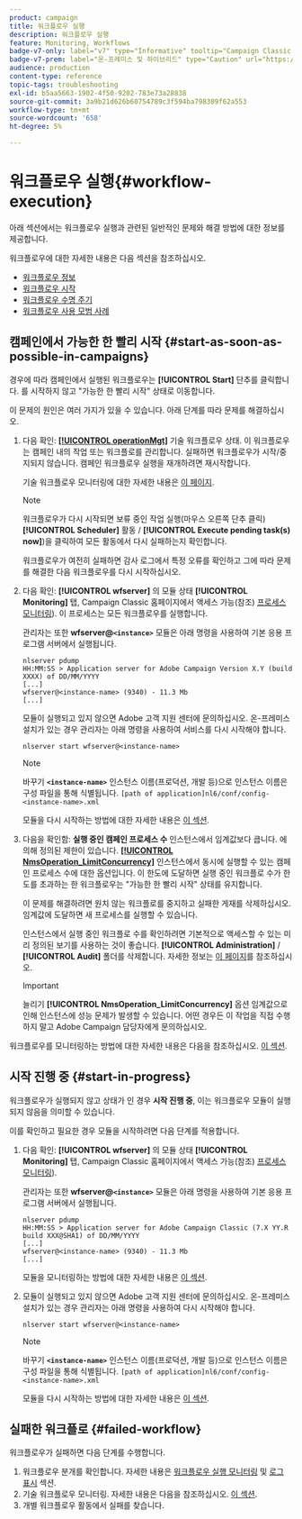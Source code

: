 ```yaml
---
product: campaign
title: 워크플로우 실행
description: 워크플로우 실행
feature: Monitoring, Workflows
badge-v7-only: label="v7" type="Informative" tooltip="Campaign Classic v7에만 적용됩니다."
badge-v7-prem: label="온-프레미스 및 하이브리드" type="Caution" url="https://experienceleague.adobe.com/docs/campaign-classic/using/installing-campaign-classic/architecture-and-hosting-models/hosting-models-lp/hosting-models.html?lang=ko" tooltip="온-프레미스 및 하이브리드 배포에만 적용"
audience: production
content-type: reference
topic-tags: troubleshooting
exl-id: b5aa5663-1902-4f50-9202-783e73a28838
source-git-commit: 3a9b21d626b60754789c3f594ba798309f62a553
workflow-type: tm+mt
source-wordcount: '658'
ht-degree: 5%

---
```


# 워크플로우 실행{#workflow-execution}



아래 섹션에서는 워크플로우 실행과 관련된 일반적인 문제와 해결 방법에 대한 정보를 제공합니다.

워크플로우에 대한 자세한 내용은 다음 섹션을 참조하십시오.

* [워크플로우 정보](../../workflow/using/about-workflows.md)
* [워크플로우 시작](../../workflow/using/starting-a-workflow.md)
* [워크플로우 수명 주기](../../workflow/using/workflow-life-cycle.md)
* [워크플로우 사용 모범 사례](../../workflow/using/workflow-best-practices.md)

## 캠페인에서 가능한 한 빨리 시작 {#start-as-soon-as-possible-in-campaigns}

경우에 따라 캠페인에서 실행된 워크플로우는 **[!UICONTROL Start]** 단추를 클릭합니다. 를 시작하지 않고 &quot;가능한 한 빨리 시작&quot; 상태로 이동합니다.

이 문제의 원인은 여러 가지가 있을 수 있습니다. 아래 단계를 따라 문제를 해결하십시오.

1. 다음 확인: [**[!UICONTROL operationMgt]**](../../workflow/using/about-technical-workflows.md) 기술 워크플로우 상태. 이 워크플로우는 캠페인 내의 작업 또는 워크플로를 관리합니다. 실패하면 워크플로우가 시작/중지되지 않습니다. 캠페인 워크플로우 실행을 재개하려면 재시작합니다.

   기술 워크플로우 모니터링에 대한 자세한 내용은 [이 페이지](../../workflow/using/monitoring-technical-workflows.md).

   >[!NOTE]
   >
   >워크플로우가 다시 시작되면 보류 중인 작업 실행(마우스 오른쪽 단추 클릭) **[!UICONTROL Scheduler]** 활동 / **[!UICONTROL Execute pending task(s) now]**)을 클릭하여 모든 활동에서 다시 실패하는지 확인합니다.

   워크플로우가 여전히 실패하면 감사 로그에서 특정 오류를 확인하고 그에 따라 문제를 해결한 다음 워크플로우를 다시 시작하십시오.

1. 다음 확인: **[!UICONTROL wfserver]** 의 모듈 상태 **[!UICONTROL Monitoring]** 탭, Campaign Classic 홈페이지에서 액세스 가능(참조) [프로세스 모니터링](../../production/using/monitoring-processes.md)). 이 프로세스는 모든 워크플로우를 실행합니다.

   관리자는 또한 **wfserver@`<instance>`** 모듈은 아래 명령을 사용하여 기본 응용 프로그램 서버에서 실행됩니다.

   ```
   nlserver pdump
   HH:MM:SS > Application server for Adobe Campaign Version X.Y (build XXXX) of DD/MM/YYYY
   [...]
   wfserver@<instance-name> (9340) - 11.3 Mb
   [...]
   ```

   모듈이 실행되고 있지 않으면 Adobe 고객 지원 센터에 문의하십시오. 온-프레미스 설치가 있는 경우 관리자는 아래 명령을 사용하여 서비스를 다시 시작해야 합니다.

   ```
   nlserver start wfserver@<instance-name>
   ```

   >[!NOTE]
   >
   >바꾸기 **`<instance-name>`** 인스턴스 이름(프로덕션, 개발 등)으로 인스턴스 이름은 구성 파일을 통해 식별됩니다.
   >`[path of application]nl6/conf/config-<instance-name>.xml`

   모듈을 다시 시작하는 방법에 대한 자세한 내용은 [이 섹션](../../production/using/usual-commands.md#module-launch-commands).

1. 다음을 확인함: **실행 중인 캠페인 프로세스 수** 인스턴스에서 임계값보다 큽니다. 에 의해 정의된 제한이 있습니다. [**[!UICONTROL NmsOperation_LimitConcurrency]**](../../installation/using/configuring-campaign-options.md#campaign-e-workflow-management) 인스턴스에서 동시에 실행할 수 있는 캠페인 프로세스 수에 대한 옵션입니다. 이 한도에 도달하면 실행 중인 워크플로 수가 한도를 초과하는 한 워크플로우는 &quot;가능한 한 빨리 시작&quot; 상태를 유지합니다.

   이 문제를 해결하려면 원치 않는 워크플로를 중지하고 실패한 게재를 삭제하십시오. 임계값에 도달하면 새 프로세스를 실행할 수 있습니다.

   인스턴스에서 실행 중인 워크플로 수를 확인하려면 기본적으로 액세스할 수 있는 미리 정의된 보기를 사용하는 것이 좋습니다. **[!UICONTROL Administration]** / **[!UICONTROL Audit]** 폴더를 삭제합니다. 자세한 정보는 [이 페이지](../../workflow/using/monitoring-workflow-execution.md#filtering-workflows-status)를 참조하십시오.

   >[!IMPORTANT]
   >
   >늘리기 **[!UICONTROL NmsOperation_LimitConcurrency]** 옵션 임계값으로 인해 인스턴스에 성능 문제가 발생할 수 있습니다. 어떤 경우든 이 작업을 직접 수행하지 말고 Adobe Campaign 담당자에게 문의하십시오.

워크플로우를 모니터링하는 방법에 대한 자세한 내용은 다음을 참조하십시오. [이 섹션](../../workflow/using/monitoring-workflow-execution.md).

## 시작 진행 중 {#start-in-progress}

워크플로우가 실행되지 않고 상태가 인 경우 **시작 진행 중**, 이는 워크플로우 모듈이 실행되지 않음을 의미할 수 있습니다.

이를 확인하고 필요한 경우 모듈을 시작하려면 다음 단계를 적용합니다.

1. 다음 확인: **[!UICONTROL wfserver]** 의 모듈 상태 **[!UICONTROL Monitoring]** 탭, Campaign Classic 홈페이지에서 액세스 가능(참조) [프로세스 모니터링](../../production/using/monitoring-processes.md)).

   관리자는 또한 **wfserver@`<instance>`** 모듈은 아래 명령을 사용하여 기본 응용 프로그램 서버에서 실행됩니다.

   ```
   nlserver pdump
   HH:MM:SS > Application server for Adobe Campaign Classic (7.X YY.R build XXX@SHA1) of DD/MM/YYYY
   [...]
   wfserver@<instance-name> (9340) - 11.3 Mb
   [...]
   ```

   모듈을 모니터링하는 방법에 대한 자세한 내용은 [이 섹션](../../production/using/usual-commands.md#monitoring-commands-).

1. 모듈이 실행되고 있지 않으면 Adobe 고객 지원 센터에 문의하십시오. 온-프레미스 설치가 있는 경우 관리자는 아래 명령을 사용하여 다시 시작해야 합니다.

   ```
   nlserver start wfserver@<instance-name>
   ```

   >[!NOTE]
   >
   >바꾸기 **`<instance-name>`** 인스턴스 이름(프로덕션, 개발 등)으로 인스턴스 이름은 구성 파일을 통해 식별됩니다.
   >`[path of application]nl6/conf/config-<instance-name>.xml`

   모듈을 다시 시작하는 방법에 대한 자세한 내용은 [이 섹션](../../production/using/usual-commands.md#module-launch-commands).

## 실패한 워크플로 {#failed-workflow}

워크플로우가 실패하면 다음 단계를 수행합니다.

1. 워크플로우 분개를 확인합니다. 자세한 내용은 [워크플로우 실행 모니터링](../../workflow/using/monitoring-workflow-execution.md) 및 [로그 표시](../../workflow/using/monitoring-workflow-execution.md#displaying-logs) 섹션.
1. 기술 워크플로우 모니터링. 자세한 내용은 다음을 참조하십시오. [이 섹션](../../workflow/using/monitoring-technical-workflows.md).
1. 개별 워크플로우 활동에서 실패를 찾습니다.
